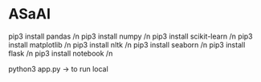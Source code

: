 # ASaAI

pip3 install pandas /n
pip3 install numpy /n
pip3 install scikit-learn /n
pip3 install matplotlib /n
pip3 install nltk /n
pip3 install seaborn /n
pip3 install flask /n
pip3 install notebook /n 

python3 app.py -> to run local
